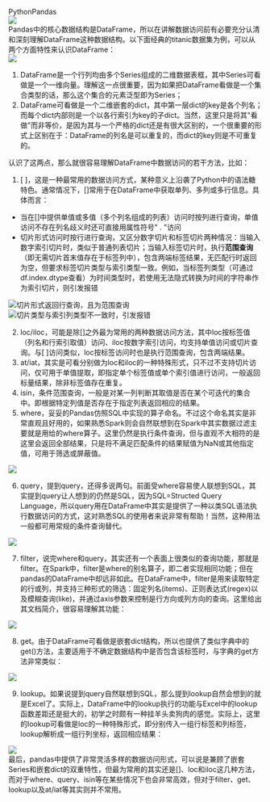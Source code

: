 PythonPandas<br />![](./img/1653051225390-a317f5c0-a05d-40a3-995f-9411fdc7c7e3.png)<br />Pandas中的核心数据结构是DataFrame，所以在讲解数据访问前有必要充分认清和深刻理解DataFrame这种数据结构。以下面经典的titanic数据集为例，可以从两个方面特性来认识DataFrame：<br />![](./img/1653051225384-8b06cfe5-76fd-4a0a-9c19-eba0fcc968e4.png)

1. DataFrame是一个行列均由多个Series组成的二维数据表框，其中Series可看做是一个一维向量。理解这一点很重要，因为如果把DataFrame看做是一个集合类型的话，那么这个集合的元素泛型即为Series；
2. DataFrame可看做是一个二维嵌套的dict，其中第一层dict的key是各个列名；而每个dict内部则是一个以各行索引为key的子dict。当然，这里只是将其"看做"而非等价，是因为其与一个严格的dict还是有很大区别的，一个很重要的形式上区别在于：DataFrame的列名是可以重复的，而dict的key则是不可重复的。

认识了这两点，那么就很容易理解DataFrame中数据访问的若干方法，比如：

1. [ ]，这是一种最常用的数据访问方式，某种意义上沿袭了Python中的语法糖特色。通常情况下，[]常用于在DataFrame中获取单列、多列或多行信息。具体而言：
- 当在[]中提供单值或多值（多个列名组成的列表）访问时按列进行查询，单值访问不存在列名歧义时还可直接用属性符号" . "访问
- 切片形式访问时按行进行查询，又区分数字切片和标签切片两种情况：当输入数字索引切片时，类似于普通列表切片；当输入标签切片时，执行**范围查询**（即无需切片首末值存在于标签列中），包含两端标签结果，无匹配行时返回为空，但要求标签切片类型与索引类型一致。例如，当标签列类型（可通过df.index.dtype查看）为时间类型时，若使用无法隐式转换为时间的字符串作为索引切片，则引发报错

![切片形式返回行查询，且为范围查询](./img/1653051225375-9493683e-830a-4bee-9494-be2c2fd0a8a8.png "切片形式返回行查询，且为范围查询")<br />![切片类型与索引列类型不一致时，引发报错](./img/1653051225396-acabe858-d3f9-4125-b5fb-0addb5742596.png "切片类型与索引列类型不一致时，引发报错")

2. loc/iloc，可能是除[]之外最为常用的两种数据访问方法，其中loc按标签值（列名和行索引取值）访问、iloc按数字索引访问，均支持单值访问或切片查询。与[ ]访问类似，loc按标签访问时也是执行范围查询，包含两端结果。
3. at/iat，其实是可看分别做为loc和iloc的一种特殊形式，只不过不支持切片访问，仅可用于单值提取，即指定单个标签值或单个索引值进行访问，一般返回标量结果，除非标签值存在重复。
4. isin，条件范围查询，一般是对某一列判断其取值是否在某个可迭代的集合中。即根据特定列值是否存在于指定列表返回相应的结果。
5. where，妥妥的Pandas仿照SQL中实现的算子命名。不过这个命名其实是非常直观且好用的，如果熟悉Spark则会自然联想到在Spark中其实数据过滤主要就是用给的where算子。这里仍然是执行条件查询，但与直观不大相符的是这里会返回全部结果，只是将不满足匹配条件的结果赋值为NaN或其他指定值，可用于筛选或屏蔽值。

![](./img/1653051225324-10c86cdf-41c9-418a-a47f-73095aecaadb.png)

6. query，提到query，还得多说两句。前面受where容易使人联想到SQL，其实提到query让人想到的仍然是SQL，因为SQL=Structed Query Language，所以query用在DataFrame中其实是提供了一种以类SQL语法执行数据访问的方式，这对熟悉SQL的使用者来说非常有帮助！当然，这种用法一般都可用常规的条件查询替代。

![](./img/1653051225617-f3389489-6174-43be-86ec-b8edca4d4eca.png)

7. filter，说完where和query，其实还有一个表面上很类似的查询功能，那就是filter。在Spark中，filter是where的别名算子，即二者实现相同功能；但在pandas的DataFrame中却远非如此。在DataFrame中，filter是用来读取特定的行或列，并支持三种形式的筛选：固定列名(items)、正则表达式(regex)以及模糊查询(like)，并通过axis参数来控制是行方向或列方向的查询。这里给出其文档简介，很容易理解其功能：

![](./img/1653051225685-ced9f6b9-a3ad-4960-ac3b-da6507dbe545.png)

8. get。由于DataFrame可看做是嵌套dict结构，所以也提供了类似字典中的get()方法，主要适用于不确定数据结构中是否包含该标签时，与字典的get方法非常类似：

![](./img/1653051225734-9ff962c1-f1c8-4447-8369-a53bd5235855.png)

9. lookup。如果说提到query自然联想到SQL，那么提到lookup自然会想到的就是Excel了。实际上，DataFrame中的lookup执行的功能与Excel中的lookup函数差距还是挺大的，初学之时颇有一种挂羊头卖狗肉的感觉。实际上，这里的lookup可看做是loc的一种特殊形式，即分别传入一组行标签和列标签，lookup解析成一组行列坐标，返回相应结果：

![](./img/1653051225726-31a50af2-ff9d-4add-98ea-d5f1d79a9478.png)<br />最后，pandas中提供了非常灵活多样的数据访问形式，可以说是兼顾了嵌套Series和嵌套dict的双重特性，但最为常用的其实还是[]、loc和iloc这几种方法，而对于where、query、isin等在某些情况下也会非常高效，但对于filter、get、lookup以及at/iat等其实则并不常用。
